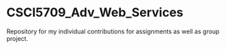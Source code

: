 # CSCI5709_Adv_Web_Services

Repository for my individual contributions for assignments as well as group project.